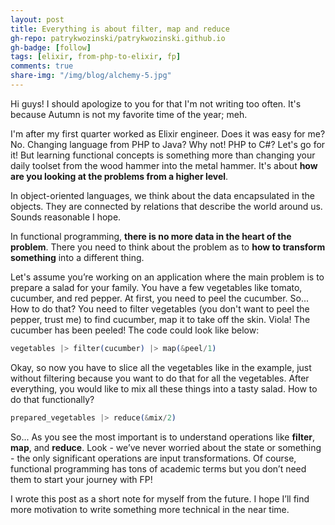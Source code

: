 ```yaml
---
layout: post
title: Everything is about filter, map and reduce
gh-repo: patrykwozinski/patrykwozinski.github.io
gh-badge: [follow]
tags: [elixir, from-php-to-elixir, fp]
comments: true
share-img: "/img/blog/alchemy-5.jpg"
---
```


Hi guys! I should apologize to you for that I'm not writing too often. It's because Autumn is not my favorite time of the year; meh.

I'm after my first quarter worked as Elixir engineer. Does it was easy for me? No. Changing language from PHP to Java? Why not! PHP to C#? Let's go for it! But learning functional concepts is something more than changing your daily toolset from the wood hammer into the metal hammer. It's about **how are you looking at the problems from a higher level**.

In object-oriented languages, we think about the data encapsulated in the objects. They are connected by relations that describe the world around us. Sounds reasonable I hope.

In functional programming, **there is no more data in the heart of the problem**. There you need to think about the problem as to **how to transform something** into a different thing. 

Let's assume you’re working on an application where the main problem is to prepare a salad for your family. You have a few vegetables like tomato, cucumber, and red pepper. At first, you need to peel the cucumber. So... How to do that? You need to filter vegetables (you don't want to peel the pepper, trust me) to find cucumber, map it to take off the skin. Viola! The cucumber has been peeled! The code could look like below:
```elixir
vegetables |> filter(cucumber) |> map(&peel/1)
```

Okay, so now you have to slice all the vegetables like in the example, just without filtering because you want to do that for all the vegetables.
After everything, you would like to mix all these things into a tasty salad. How to do that functionally?
```elixir
prepared_vegetables |> reduce(&mix/2)
```

So... As you see the most important is to understand operations like **filter**, **map**, and **reduce**. Look - we’ve never worried about the state or something - the only significant operations are input transformations. Of course, functional programming has tons of academic terms but you don’t need them to start your journey with FP!

I wrote this post as a short note for myself from the future. I hope I’ll find more motivation to write something more technical in the near time.
